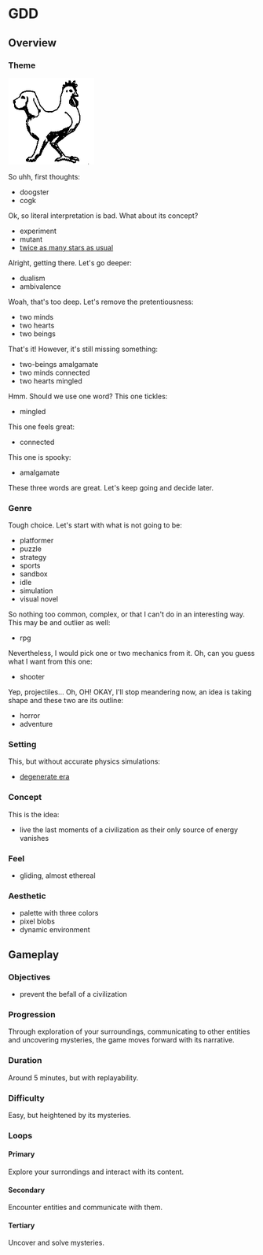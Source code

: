 # GDD

## Overview

### Theme

![An abstract image representing the theme](assets/theme.png)

So uhh, first thoughts:

- doogster
- cogk

Ok, so literal interpretation is bad. What about its concept?

- experiment
- mutant
- [twice as many stars as usual][two-headed-calf]

Alright, getting there. Let's go deeper:

- dualism
- ambivalence

Woah, that's too deep. Let's remove the pretentiousness:

- two minds
- two hearts
- two beings

That's it! However, it's still missing something:

- two-beings amalgamate
- two minds connected
- two hearts mingled

Hmm. Should we use one word? This one tickles:

- mingled

This one feels great:

- connected

This one is spooky:

- amalgamate

These three words are great. Let's keep going and decide later.

### Genre

Tough choice. Let's start with what is not going to be:

- platformer
- puzzle
- strategy
- sports
- sandbox
- idle
- simulation
- visual novel

So nothing too common, complex, or that I can't do in an interesting way.
This may be and outlier as well:

- rpg

Nevertheless, I would pick one or two mechanics from it.
Oh, can you guess what I want from this one:

- shooter

Yep, projectiles... Oh, OH! OKAY, I'll stop meandering now,
an idea is taking shape and these two are its outline:

- horror
- adventure

### Setting

This, but without accurate physics simulations:

- [degenerate era][timelapse-of-the-future]

### Concept

This is the idea:

- live the last moments of a civilization as their only source of energy vanishes

### Feel

- gliding, almost ethereal

### Aesthetic

- palette with three colors
- pixel blobs
- dynamic environment

## Gameplay

### Objectives

- prevent the befall of a civilization

### Progression

Through exploration of your surroundings, communicating to other entities and uncovering mysteries, the game moves forward with its narrative.

### Duration

Around 5 minutes, but with replayability.

### Difficulty

Easy, but heightened by its mysteries.

### Loops

#### Primary

Explore your surrondings and interact with its content.

#### Secondary

Encounter entities and communicate with them.

#### Tertiary

Uncover and solve mysteries.

[two-headed-calf]: https://rolfpotts.com/two-headed-calf-by-laura-gilpin/
[timelapse-of-the-future]: https://www.youtube.com/watch?v=uD4izuDMUQA
